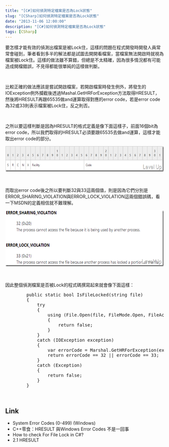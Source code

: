```yaml
---
title: "[C#]如何偵測特定檔案是否為Lock狀態"
slug: "[CSharp]如何偵測特定檔案是否為Lock狀態"
date: "2013-11-06 12:00:00"
description: "[C#]如何偵測特定檔案是否為Lock狀態"
tags: [CSharp]
---
```


<p>
	要怎樣才能有效的偵測出檔案是被Lock住，這樣的問題在程式開發時開發人員常常會碰到，筆者看到多半的解法都是試圖去開開看檔案，當檔案無法開啟時就視為檔案被Lock住。這樣的做法雖不算錯，但總是不太精確，因為很多情況都有可能造成開檔錯誤，不見得都能很單純的這樣做判斷。</p>
<p>
	 </p>
<p>
	比較正確的做法應該是嘗試開啟檔案，若開啟檔案時發生例外，將發生的IOException例外攔截後透過Mashal.GetHRForException方法取得HRESULT，然後將HRESULT再跟65535做and運算取得對應的error code，若是error code為32或33則表示檔案被Lock住，反之則否。</p>
<p>
	 </p>
<p>
	之所以要這樣判斷是因為HRESULT的格式定義是像下面這樣子，前面16個bit為error code，所以我們取得的HRESULT必須要跟65535去做and運算，這樣才能取出error code的部分。</p>
<p>
	<img alt="image" border="0" height="82" src="\images\posts\72735261-1512-4771-a107-1c12c3223d2c\image_thumb.png" style="border-top: 0px; border-right: 0px; border-bottom: 0px; border-left: 0px" width="644" /></p>
<p>
	 </p>
<p>
	而取出error code後之所以要判斷32與33這兩個值，則是因為它們分別是ERROR_SHARING_VIOLATION與ERROR_LOCK_VIOLATION這兩個錯誤碼，看一下MSDN的定義相信就不難理解。</p>
<p>
	<img alt="image" border="0" height="179" src="\images\posts\72735261-1512-4771-a107-1c12c3223d2c\image_thumb_1.png" style="border-top: 0px; border-right: 0px; border-bottom: 0px; border-left: 0px" width="612" /></p>
<p>
	 </p>
<p>
	因此整個偵測檔案是否被Lock的程式碼撰寫起來就會像下面這樣：</p>
<div class="wlWriterSmartContent" id="scid:812469c5-0cb0-4c63-8c15-c81123a09de7:94d83d12-c4a5-4fda-8b2b-c5cdedaecb5c" style="float: none; padding-bottom: 0px; padding-top: 0px; padding-left: 0px; margin: 0px; display: inline; padding-right: 0px">
	<pre class="c#" name="code">
		public static bool IsFileLocked(string file)
		{
			try
			{
				using (File.Open(file, FileMode.Open, FileAccess.Write, FileShare.None))
				{
					return false;
				}
			}
			catch (IOException exception)
			{
				var errorCode = Marshal.GetHRForException(exception) &amp; 65535;
				return errorCode == 32 || errorCode == 33;
			}
			catch (Exception)
			{
				return false;
			}
		}</pre>
</div>
<p>
	 </p>
<h2>
	Link</h2>
<ul>
	<li>
		System Error Codes (0-499) (Windows)</li>
	<li>
		C++零食：HRESULT 與Windows Error Codes 不是一回事</li>
	<li>
		How to check For File Lock in C#?</li>
	<li>
		2.1 HRESULT</li>
</ul>

